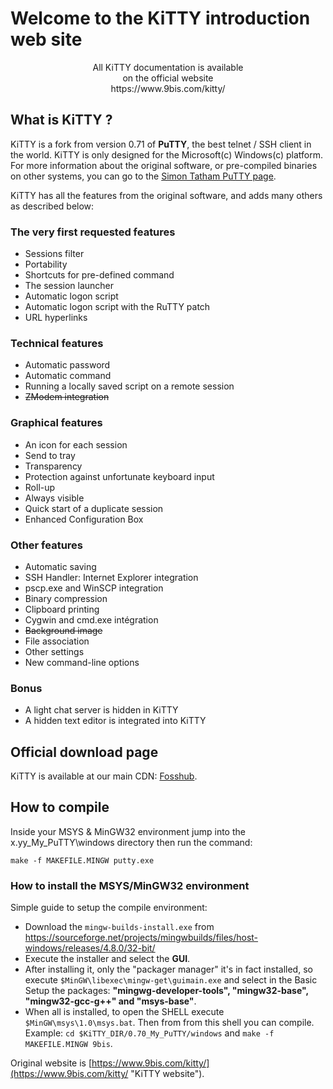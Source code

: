 # Welcome to the KiTTY introduction web site

<center>
All KiTTY documentation is available<br/>
on the official website<br/>
https://www.9bis.com/kitty/
</center>

## What is KiTTY ?
KiTTY is a fork from version 0.71 of **PuTTY**, the best telnet / SSH client in the world.
KiTTY is only designed for the Microsoft(c) Windows(c) platform. For more information about the original software, or pre-compiled binaries on other systems, you can go to the [Simon Tatham PuTTY page](http://www.chiark.greenend.org.uk/~sgtatham/putty/ "PuTTY").

KiTTY has all the features from the original software, and adds many others as described below:

### The very first requested features
* Sessions filter
* Portability
* Shortcuts for pre-defined command
* The session launcher
* Automatic logon script
* Automatic logon script with the RuTTY patch
* URL hyperlinks

### Technical features
* Automatic password
* Automatic command
* Running a locally saved script on a remote session
* ~~ZModem integration~~

### Graphical features
* An icon for each session
* Send to tray
* Transparency
* Protection against unfortunate keyboard input
* Roll-up
* Always visible
* Quick start of a duplicate session
* Enhanced Configuration Box

### Other features
* Automatic saving
* SSH Handler: Internet Explorer integration
* pscp.exe and WinSCP integration
* Binary compression
* Clipboard printing
* Cygwin and cmd.exe intégration
* ~~Background image~~
* File association
* Other settings
* New command-line options

### Bonus
* A light chat server is hidden in KiTTY
* A hidden text editor is integrated into KiTTY

## Official download page

KiTTY is available at our main CDN: [Fosshub](https://www.fosshub.com/KiTTY.html).

## How to compile
Inside your MSYS & MinGW32 environment jump into the x.yy_My_PuTTY\windows directory then run the command:

    make -f MAKEFILE.MINGW putty.exe

### How to install the MSYS/MinGW32 environment
Simple guide to setup the compile environment:

- Download the `mingw-builds-install.exe` from https://sourceforge.net/projects/mingwbuilds/files/host-windows/releases/4.8.0/32-bit/
- Execute the installer and select the **GUI**.
- After installing it, only the "packager manager" it's in fact installed, so execute `$MinGW\libexec\mingw-get\guimain.exe` and select in the Basic Setup the packages: **"mingwg-developer-tools", "mingw32-base", "mingw32-gcc-g++" and "msys-base"**.
- When all is installed, to open the SHELL execute `$MinGW\msys\1.0\msys.bat`. Then from from this shell you can compile. Example: `cd $KiTTY_DIR/0.70_My_PuTTY/windows` and `make -f MAKEFILE.MINGW 9bis`.

Original website is [https://www.9bis.com/kitty/](https://www.9bis.com/kitty/ "KiTTY website").
